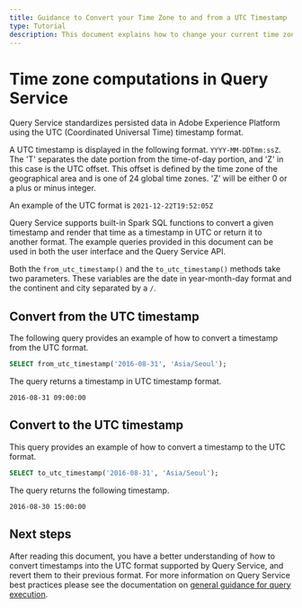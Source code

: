 ```yaml
---
title: Guidance to Convert your Time Zone to and from a UTC Timestamp
type: Tutorial
description: This document explains how to change your current time zone to and from a UTC Timestamp format in Adobe Experience Platform Query Service.
---
```


# Time zone computations in Query Service

Query Service standardizes persisted data in Adobe Experience Platform using the UTC (Coordinated Universal Time) timestamp format. 

A UTC timestamp is displayed in the following format. `YYYY-MM-DDTmm:ssZ`. The 'T' separates the date portion from the time-of-day portion, and 'Z' in this case is the UTC offset. This offset is defined by the time zone of the geographical area and is one of 24 global time zones. 'Z' will be either 0 or a plus or minus integer.

An example of the UTC format is `2021-12-22T19:52:05Z`

Query Service supports built-in Spark SQL functions to convert a given timestamp and render that time as a timestamp in UTC or return it to another format. The example queries provided in this document can be used in both the user interface and the Query Service API.

Both the `from_utc_timestamp()` and the `to_utc_timestamp()` methods take two parameters. These variables are the date in year-month-day format and the continent and city separated by a `/`.

## Convert from the UTC timestamp

The following query provides an example of how to convert a timestamp from the UTC format.

```SQL
SELECT from_utc_timestamp('2016-08-31', 'Asia/Seoul');
```

The query returns a timestamp in UTC timestamp format.

```
2016-08-31 09:00:00
```

## Convert to the UTC timestamp

This query provides an example of how to convert a timestamp to the UTC format.

```SQL
SELECT to_utc_timestamp('2016-08-31', 'Asia/Seoul');
```

The query returns the following timestamp.

```
2016-08-30 15:00:00
```

## Next steps

After reading this document, you have a better understanding of how to convert timestamps into the UTC format supported by Query Service, and revert them to their previous format. For more information on Query Service best practices please see the documentation on [general guidance for query execution](./writing-queries.md).
